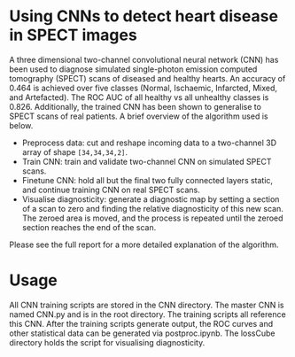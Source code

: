 Using CNNs to detect heart disease in SPECT images
==================================================

A three dimensional two-channel convolutional neural network (CNN) has been used to diagnose simulated single-photon emission computed tomography (SPECT) scans of diseased and healthy hearts. An accuracy of 0.464 is achieved over five classes (Normal, Ischaemic, Infarcted, Mixed, and Artefacted). The ROC AUC of all healthy vs all unhealthy classes is 0.826. Additionally, the trained CNN has been shown to generalise to SPECT scans of real patients. A brief overview of the algorithm used is below.

* Preprocess data: cut and reshape incoming data to a two-channel 3D array of shape `[34,34,34,2]`.
* Train CNN: train and validate two-channel CNN on simulated SPECT scans.
* Finetune CNN: hold all but the final two fully connected layers static, and continue training CNN on real SPECT scans.
* Visualise diagnosticity: generate a diagnostic map by setting a section of a scan to zero and finding the relative diagnosticity of this new scan. The zeroed area is moved, and the process is repeated until the zeroed section reaches the end of the scan.

Please see the full report for a more detailed explanation of the algorithm.

Usage
=====

All CNN training scripts are stored in the CNN directory. The master CNN is named CNN.py and is in the root directory. The training scripts all reference this CNN. After the training scripts generate output, the ROC curves and other statistical data can be generated via postproc.ipynb. The lossCube directory holds the script for visualising diagnosticity.
